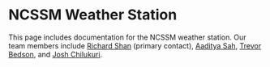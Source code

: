 # NCSSM Weather Station

This page includes documentation for the NCSSM weather station. Our team members include [Richard Shan](mailto:richardmshan@gmail.com) (primary contact), [Aaditya Sah](mailto:sah26a@ncssm.edu), [Trevor Bedson](mailto:trevobedson@gmail.com), and [Josh Chilukuri](mailto:chilukuri26j@ncssm.edu). 